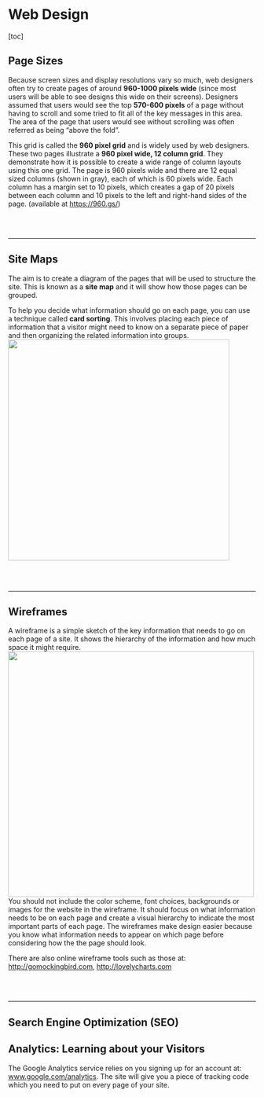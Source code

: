 # Web Design

[toc]

## Page Sizes

Because screen sizes and display resolutions vary so much, web designers often try to create pages of around **960-1000 pixels wide** (since most users will be able to see designs this wide on their screens). Designers assumed that users would see the top **570-600 pixels** of a page without having to scroll and some tried to fit all of the key messages in this area. The area of the page that users would see without scrolling was often referred as being “above the fold”.

This grid is called the **960 pixel grid** and is widely used by web designers. These two pages illustrate a **960 pixel wide, 12 column grid**. They demonstrate how it is possible to create a wide range of column layouts using this one grid. The page is 960 pixels wide and there are 12 equal sized columns (shown in gray), each of which is 60 pixels wide. Each column has a margin set to 10 pixels, which creates a gap of 20 pixels between each column and 10 pixels to the left and right-hand sides of the page. (available at https://960.gs/)

<br>
<br>
<hr>

## Site Maps

The aim is to create a diagram of the pages that will be used to structure the site. This is known as a **site map** and it will show how those pages can be grouped.

To help you decide what information should go on each page, you can use a technique called **card sorting**. This involves placing each piece of information that a visitor might need to know on a separate piece of paper and then organizing the related information into groups.
<img src="https://s2.loli.net/2021/12/18/GTKbL1rPoh7AlVN.png" width=450>

<br>
<br>
<hr>

## Wireframes

A wireframe is a simple sketch of the key information that needs to go on each page of a site. It shows the hierarchy of the information and how much space it might require.
<img src="https://s2.loli.net/2021/12/18/Yz46eZ1RktDN2ig.png" width=500>
You should not include the color scheme, font choices, backgrounds or images for the website in the wireframe. It should focus on what information needs to be on each page and create a visual hierarchy to indicate the most important parts of each page. The wireframes make design easier because you know what information needs to appear on which page before considering how the the page should look.

There are also online wireframe tools such as those at: http://gomockingbird.com,  http://lovelycharts.com

<br>
<br>
<hr>

## Search Engine Optimization (SEO)

## Analytics: Learning about your Visitors

The Google Analytics service relies on you signing up for an account at: www.google.com/analytics. The site will give you a piece of tracking code which you need to put on every page of your site.